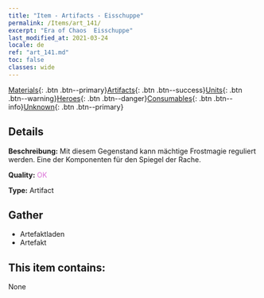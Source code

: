 ```yaml
---
title: "Item - Artifacts - Eisschuppe"
permalink: /Items/art_141/
excerpt: "Era of Chaos  Eisschuppe"
last_modified_at: 2021-03-24
locale: de
ref: "art_141.md"
toc: false
classes: wide
---
```

 [Materials](/de/Items/){: .btn .btn--primary}[Artifacts](/de/Items/Artifacts/){: .btn .btn--success}[Units](/de/Items/Units/){: .btn .btn--warning}[Heroes](/de/Items/Heroes/){: .btn .btn--danger}[Consumables](/de/Items/Consumables/){: .btn .btn--info}[Unknown](/de/Items/Unknown/){: .btn .btn--primary}

## Details
 **Beschreibung:** Mit diesem Gegenstand kann mächtige Frostmagie reguliert werden. Eine der Komponenten für den Spiegel der Rache.

 **Quality:** <span style="color: #DA70D6">OK</span>

 **Type:** Artifact

## Gather

*    Artefaktladen 
*    Artefakt 

## This item contains:

  None

